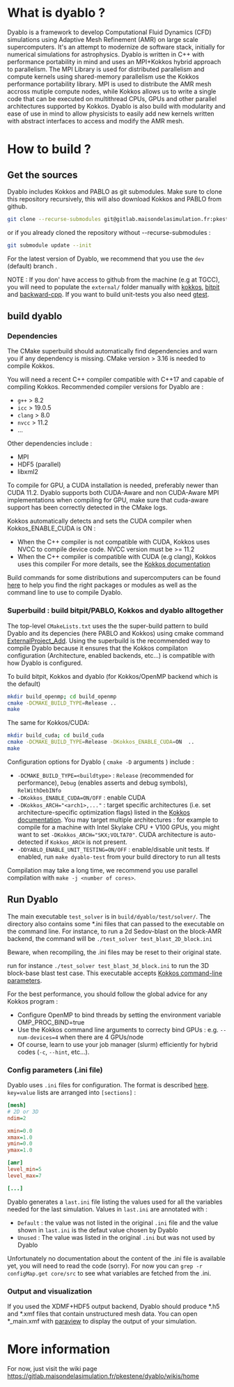 # What is dyablo ?

Dyablo is a framework to develop Computational Fluid Dynamics (CFD) simulations using Adaptive Mesh Refinement (AMR) on large scale supercomputers. 
It's an attempt to modernize de software stack, initially for numerical simulations for astrophysics. Dyablo is written in C++ with performance portability in mind and uses an MPI+Kokkos hybrid approach to parallelism. The MPI Library is used for distributed parallelism and compute kernels using shared-memory parallelism use the Kokkos performance portability library. MPI is used to distribute the AMR mesh accross mutiple compute nodes, 
while Kokkos allows us to write a single code that can be executed on multithread CPUs, GPUs and other parallel architectures supported by Kokkos. Dyablo is also build with modularity and ease of use in mind to allow physicists to easily add new kernels written with abstract interfaces to access and modify the AMR mesh. 

# How to build ?

## Get the sources

Dyablo includes Kokkos and PABLO as git submodules. Make sure to clone this repository recursively, this will also download Kokkos and PABLO from github.

```bash
git clone --recurse-submodules git@gitlab.maisondelasimulation.fr:pkestene/dyablo.git
```

or if you already cloned the repository without --recurse-submodules :

```bash
git submodule update --init
```

For the latest version of Dyablo, we recommend that you use the `dev` (default) branch . 

NOTE : If you don' have access to github from the machine (e.g at TGCC), you will need to populate the `external/` folder manually with [kokkos](https://github.com/kokkos/kokkos), [bitpit](https://github.com/pkestene/bitpit.git) and [backward-cpp](https://github.com/bombela/backward-cpp.git). If you want to build unit-tests you also need [gtest](https://github.com/google/googletest).
 
## build dyablo

### Dependencies

The CMake superbuild should automatically find dependencies and warn you if any dependency is missing. CMake version > 3.16 is needed to compile Kokkos.

You will need a recent C++ compiler compatible with C++17 and capable of compiling Kokkos. Recommended compiler versions for Dyablo are :
* `g++` > 8.2
* `icc` > 19.0.5
* `clang` > 8.0
* `nvcc` > 11.2
* ...

Other dependencies include :
* MPI
* HDF5 (parallel)
* libxml2

To compile for GPU, a CUDA installation is needed, preferably newer than CUDA 11.2. Dyablo supports both CUDA-Aware and non CUDA-Aware MPI implementations when compiling for GPU, make sure that cuda-aware support has been correctly detected in the CMake logs.

Kokkos automatically detects and sets the CUDA compiler when Kokkos_ENABLE_CUDA is ON :
* When the C++ compiler is not compatible with CUDA, Kokkos uses NVCC to compile device code. NVCC version must be >= 11.2
* When the C++ compiler is compatible with CUDA (e.g clang), Kokkos uses this compiler
For more details, see the [Kokkos documentation](https://github.com/kokkos/kokkos/wiki/Compiling)

Build commands for some distributions and supercomputers can be found [here](https://gitlab.maisondelasimulation.fr/pkestene/dyablo/-/wikis/Compilation-instructions-for-super-computers) to help you find the right packages or modules as well as the command line to use to compile Dyablo.

### Superbuild : build bitpit/PABLO, Kokkos and dyablo alltogether

The top-level `CMakeLists.txt` uses the the super-build pattern to build Dyablo and its depencies (here PABLO and Kokkos) using cmake command [ExternalProject_Add](https://cmake.org/cmake/help/latest/module/ExternalProject.html). Using the superbuild is the recommended way to compile Dyablo because it ensures that the Kokkos compilaton configuration (Architecture, enabled backends, etc...) is compatible with how Dyablo is configured.

To build bitpit, Kokkos and dyablo (for Kokkos/OpenMP backend which is the default)

```bash
mkdir build_openmp; cd build_openmp
cmake -DCMAKE_BUILD_TYPE=Release ..
make
```

The same for Kokkos/CUDA:
```bash
mkdir build_cuda; cd build_cuda
cmake -DCMAKE_BUILD_TYPE=Release -DKokkos_ENABLE_CUDA=ON  ..
make
```

Configuration options for Dyablo ( `cmake -D` arguments ) include :
- `-DCMAKE_BUILD_TYPE=<buildtype>` : `Release` (recommended for performance), `Debug` (enables asserts and debug symbols), `RelWithDebINfo`
- `-DKokkos_ENABLE_CUDA=ON/OFF` : enable CUDA
- `-DKokkos_ARCH="<arch1>,..."` : target specific architectures (i.e. set architecture-specific optimization flags) listed in the [Kokkos documentation](https://github.com/kokkos/kokkos/wiki/Compiling#table-43-architecture-variables). You may target multiple architectures : for example to compile for a machine with Intel Skylake CPU + V100 GPUs, you might want to set `-DKokkos_ARCH="SKX;VOLTA70"`. CUDA architecture is auto-detected if `Kokkos_ARCH` is not present.
- `-DDYABLO_ENABLE_UNIT_TESTING=ON/OFF` : enable/disable unit tests. If enabled, run `make dyablo-test` from your build directory to run all tests

Compilation may take a long time, we recommend you use parallel compilation with `make -j <number of cores>`.

## Run Dyablo

The main executable `test_solver` is in `build/dyablo/test/solver/`. The directory also contains some *.ini files that can passed to the executable on the command line. For instance, to run a 2d Sedov-blast on the block-AMR backend, the command will be `./test_solver test_blast_2D_block.ini`

Beware, when recompiling, the .ini files may be reset to their original state.

run for instance `./test_solver test_blast_3d_block.ini` to run the 3D block-base blast test case. This executable accepts [Kokkos command-line parameters](https://github.com/kokkos/kokkos/wiki/Initialization).

For the best performance, you should follow the global advice for any Kokkos program :
* Configure OpenMP to bind threads by setting the environment variable OMP_PROC_BIND=true
* Use the Kokkos command line arguments to correcty bind GPUs : e.g. `--num-devices=4` when there are 4 GPUs/node
* Of course, learn to use your job manager (slurm) efficiently for hybrid codes (`-c`, `--hint`, etc...).

### Config parameters (.ini file)

Dyablo uses `.ini` files for configuration. The format is described [here](https://en.wikipedia.org/wiki/INI_file). `key=value` lists are arranged into `[sections]` : 

```ini
[mesh]
# 2D or 3D
ndim=2 

xmin=0.0
xmax=1.0
ymin=0.0
ymax=1.0

[amr]
level_min=5
level_max=7

[...]
```

Dyablo generates a `last.ini` file listing the values used for all the variables needed for the last simulation. Values in `last.ini` are annotated with :
- `Default` : the value was not listed in the original `.ini` file and the value shown in `last.ini` is the defaut value chosen by Dyablo
- `Unused` : The value was listed in the original `.ini` but was not used by Dyablo

Unfortunately no documentation about the content of the .ini file is available yet, you will need to read the code (sorry). For now you can `grep -r configMap.get core/src` to see what variables are fetched from the .ini.

### Output and visualization

If you used the XDMF+HDF5 output backend, Dyablo should produce *.h5 and *.xmf files that contain unstructured mesh data. You can open *_main.xmf with [paraview](https://www.paraview.org/) to display the output of your simulation.


# More information

For now, just visit the wiki page https://gitlab.maisondelasimulation.fr/pkestene/dyablo/wikis/home



<!---
** Documentation is not working yet **
## Build documentation

### Requirements

- [doxygen](https://www.doxygen.nl/)
- (optional, but recommended) [mkdocs](https://www.mkdocs.org/) for building a static webpage with documentation, written in markdown
   ```shell
   # we recommend using miniconda for installing python packages
   conda install -c conda-forge mkdocs
   ```
   there is an additionnal useful package, [markdown_katex](https://pypi.org/project/markdown-katex/) for integrating latex equation in markdown; currently there is no conda package, so you must install it with `pip`. 
- (optional, but recommended) [doxybook2](https://github.com/matusnovak/doxybook2) which provides some glue code to integrate doxygen into mkdocs, the resulting webpage is better than a regular doxygen documentation. We recommend installing [doxybook2](https://github.com/matusnovak/doxybook2) using a binary release package from [https://github.com/matusnovak/doxybook2/tags](https://github.com/matusnovak/doxybook2/tags). Make sure to have doxybook2 executable in your PATH environment variable.
  ```shell
  export PATH=${DOXYBOOK2_INSTALL_ROOT}/bin:$PATH
  ```

### [doxygen](https://www.doxygen.nl/)

```shell
# re-run cmake with additionnal options
cd build
ccmake -DDYABLO_BUILD_DOC=ON -DDYABLO_DOC=doxygen
make
make dyablo-doc
```

This will generate the html doxygen page in `doc/doxygen/html`

### [mkdocs](https://www.mkdocs.org/)

MkDocs is an alternative to sphinx, but relying on markdown instead of ResST. Here the markdown sources are partly generated by [doxybook2](https://github.com/matusnovak/doxybook2) which takes the XML output of doxygen and converts that into markdown sources, directly integrated into mkdocs sources.

```shell
# generate mkdocs sources
cd build
ccmake -DDYABLO_BUILD_DOC=ON -DDYABLO_DOC=mkdocs
make
make dyablo-doc
```

This will generate the markdown sources for the mkdocs static webpage.

```shell
# from the build directory
cd doc/mkdocs

# preview of the webpage
mkdocs serve
# open url localhost:8000

# if you want to build the html sources (before deployement)
mkdocs build

# this will create directory `site` that can directly be uploaded to
# a web server
```
-->

